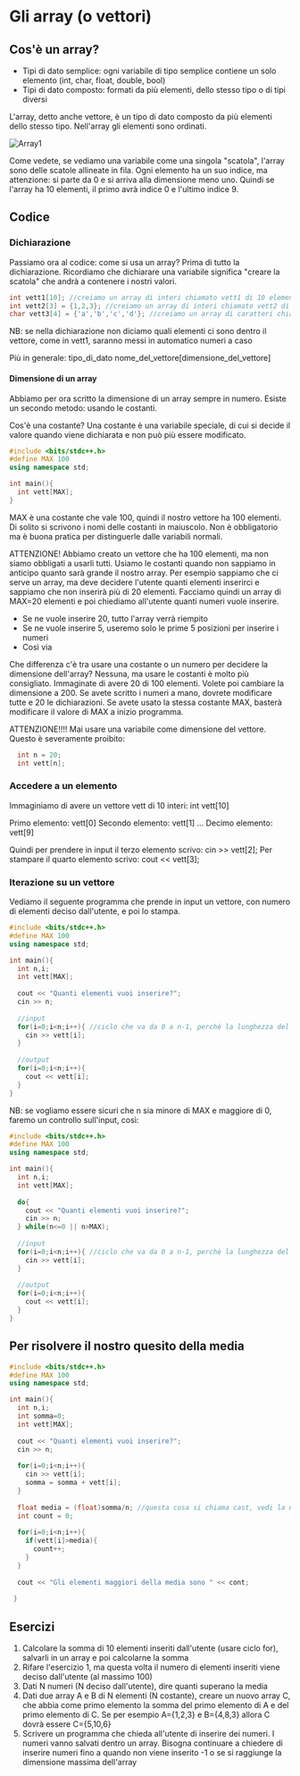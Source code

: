 # Gli array (o vettori)
## Cos'è un array?

- Tipi di dato semplice: ogni variabile di tipo semplice contiene un solo elemento (int, char, float, double, bool)
- Tipi di dato composto: formati da più elementi, dello stesso tipo o di tipi diversi

L'array, detto anche vettore, è un tipo di dato composto da più elementi dello stesso tipo.
Nell'array gli elementi sono ordinati.

![Array1](https://user-images.githubusercontent.com/94620199/203276942-ebc182aa-e390-4a1d-8ff7-8cf4f5b8dbe2.jpg)

Come vedete, se vediamo una variabile come una singola "scatola", l'array sono delle scatole allineate in fila.
Ogni elemento ha un suo indice, ma attenzione: si parte da 0 e si arriva alla dimensione meno uno.
Quindi se l'array ha 10 elementi, il primo avrà indice 0 e l'ultimo indice 9.

## Codice
### Dichiarazione
Passiamo ora al codice: come si usa un array?
Prima di tutto la dichiarazione. Ricordiamo che dichiarare una variabile significa "creare la scatola" che andrà a contenere i nostri valori.

```C++
int vett1[10]; //creiamo un array di interi chiamato vett1 di 10 elementi
int vett2[3] = {1,2,3}; //creiamo un array di interi chiamato vett2 di 3 elementi, che contiene i numeri 1,2,3
char vett3[4] = {'a','b','c','d'}; //creiamo un array di caratteri chiamato vett3 di 4 elementi, che contiene i caratteri a,b,c,d
```
NB: se nella dichiarazione non diciamo quali elementi ci sono dentro il vettore, come in vett1, saranno messi in automatico numeri a caso

Più in generale:
tipo_di_dato nome_del_vettore[dimensione_del_vettore]

#### Dimensione di un array
Abbiamo per ora scritto la dimensione di un array sempre in numero.
Esiste un secondo metodo: usando le costanti.

Cos'è una costante?
Una costante è una variabile speciale, di cui si decide il valore quando viene dichiarata e non può più essere modificato.

```C++
#include <bits/stdc++.h>
#define MAX 100
using namespace std;

int main(){
  int vett[MAX];
}
```

MAX è una costante che vale 100, quindi il nostro vettore ha 100 elementi.
Di solito si scrivono i nomi delle costanti in maiuscolo. Non è obbligatorio ma è buona pratica per distinguerle dalle variabili normali.

ATTENZIONE!
Abbiamo creato un vettore che ha 100 elementi, ma non siamo obbligati a usarli tutti.
Usiamo le costanti quando non sappiamo in anticipo quanto sarà grande il nostro array.
Per esempio sappiamo che ci serve un array, ma deve decidere l'utente quanti elementi inserirci e sappiamo che non inserirà più di 20 elementi.
Facciamo quindi un array di MAX=20 elementi e poi chiediamo all'utente quanti numeri vuole inserire.
- Se ne vuole inserire 20, tutto l'array verrà riempito
- Se ne vuole inserire 5, useremo solo le prime 5 posizioni per inserire i numeri
- Così via

Che differenza c'è tra usare una costante o un numero per decidere la dimensione dell'array?
Nessuna, ma usare le costanti è molto più consigliato. Immaginate di avere 20 di 100 elementi. Volete poi cambiare la dimensione a 200.
Se avete scritto i numeri a mano, dovrete modificare tutte e 20 le dichiarazioni.
Se avete usato la stessa costante MAX, basterà modificare il valore di MAX a inizio programma.

ATTENZIONE!!!!
Mai usare una variabile come dimensione del vettore.
Questo è severamente proibito:
```C++
  int n = 20;
  int vett[n];
```

### Accedere a un elemento

Immaginiamo di avere un vettore vett di 10 interi:
int vett[10]

Primo elemento: vett[0]
Secondo elemento: vett[1]
...
Decimo elemento: vett[9]

Quindi per prendere in input il terzo elemento scrivo:
cin >> vett[2];
Per stampare il quarto elemento scrivo:
cout << vett[3];

### Iterazione su un vettore

Vediamo il seguente programma che prende in input un vettore, con numero di elementi deciso dall'utente, e poi lo stampa.

```C++
#include <bits/stdc++.h>
#define MAX 100
using namespace std;

int main(){
  int n,i;
  int vett[MAX];
  
  cout << "Quanti elementi vuoi inserire?";
  cin >> n;
  
  //input
  for(i=0;i<n;i++){ //ciclo che va da 0 a n-1, perchè la lunghezza del vettore è n
    cin >> vett[i];
  }
  
  //output
  for(i=0;i<n;i++){
    cout << vett[i];
  }
}
```

NB: se vogliamo essere sicuri che n sia minore di MAX e maggiore di 0, faremo un controllo sull'input, così:

```C++
#include <bits/stdc++.h>
#define MAX 100
using namespace std;

int main(){
  int n,i;
  int vett[MAX];
  
  do{
    cout << "Quanti elementi vuoi inserire?";
    cin >> n;
  } while(n<=0 || n>MAX);
  
  //input
  for(i=0;i<n;i++){ //ciclo che va da 0 a n-1, perchè la lunghezza del vettore è n
    cin >> vett[i];
  }
  
  //output
  for(i=0;i<n;i++){
    cout << vett[i];
  }
}
```

## Per risolvere il nostro quesito della media
```C++
#include <bits/stdc++.h>
#define MAX 100
using namespace std;

int main(){
  int n,i;
  int somma=0;
  int vett[MAX];
  
  cout << "Quanti elementi vuoi inserire?";
  cin >> n;
  
  for(i=0;i<n;i++){
    cin >> vett[i];
    somma = somma + vett[i];
  }
  
  float media = (float)somma/n; //questa cosa si chiama cast, vedi la nota sotto al codice
  int count = 0;
  
  for(i=0;i<n;i++){
    if(vett[i]>media){
      count++;
    }
  }
  
  cout << "Gli elementi maggiori della media sono " << cont;
  
 }
```

## Esercizi
1. Calcolare la somma di 10 elementi inseriti dall'utente (usare ciclo for), salvarli in un array e poi calcolarne la somma
2. Rifare l'esercizio 1, ma questa volta il numero di elementi inseriti viene deciso dall'utente (al massimo 100)
3. Dati N numeri (N deciso dall'utente), dire quanti superano la media
4. Dati due array A e B di N elementi (N costante), creare un nuovo array C, che abbia come primo elemento la somma del primo elemento di A e del primo elemento di C. Se per esempio A={1,2,3} e B={4,8,3} allora C dovrà essere C={5,10,6}
5. Scrivere un programma che chieda all'utente di inserire dei numeri. I numeri vanno salvati dentro un array. Bisogna continuare a chiedere di inserire numeri fino a quando non viene inserito -1 o se si raggiunge la dimensione massima dell'array
